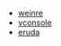 - [weinre](https://people.apache.org/~pmuellr/weinre/docs/latest/Home.html)
- [vconsole](https://github.com/Tencent/vConsole)
- [eruda](https://github.com/liriliri/eruda)